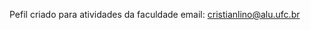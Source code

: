 Pefil criado para atividades da faculdade
email: cristianlino@alu.ufc.br
<!---
cristian-lino/cristian-lino is a ✨ special ✨ repository because its `README.md` (this file) appears on your GitHub profile.
You can click the Preview link to take a look at your changes.
--->
